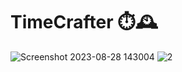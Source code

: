 # TimeCrafter ⏱️🕰️

![Screenshot 2023-08-28 143004](https://github.com/rensibhimani/clock/assets/137809172/bdcd704b-3ecf-4555-a5fb-29758b4b1baa)
![2](https://github.com/rensibhimani/clock/assets/137809172/9d81b102-7db3-44c3-855e-3d915d5acbb4)



